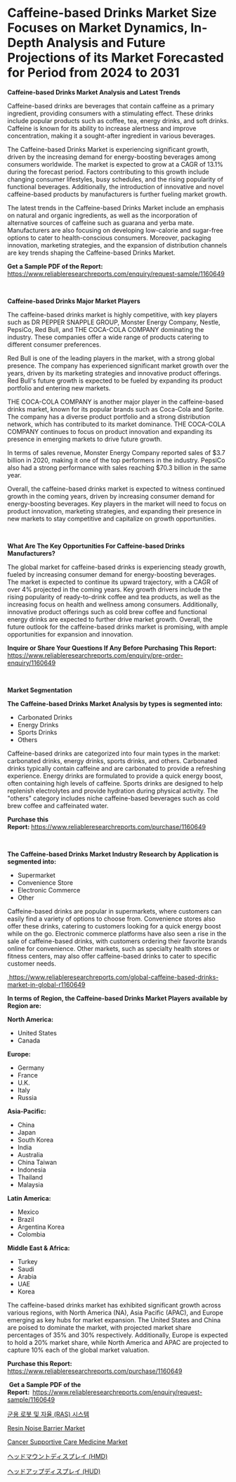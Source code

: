<p><h1>Caffeine-based Drinks Market Size Focuses on Market Dynamics, In-Depth Analysis and Future Projections of its Market Forecasted for Period from 2024 to 2031</h1></p><p><strong>Caffeine-based Drinks Market Analysis and Latest Trends</strong></p>
<p><p>Caffeine-based drinks are beverages that contain caffeine as a primary ingredient, providing consumers with a stimulating effect. These drinks include popular products such as coffee, tea, energy drinks, and soft drinks. Caffeine is known for its ability to increase alertness and improve concentration, making it a sought-after ingredient in various beverages.</p><p>The Caffeine-based Drinks Market is experiencing significant growth, driven by the increasing demand for energy-boosting beverages among consumers worldwide. The market is expected to grow at a CAGR of 13.1% during the forecast period. Factors contributing to this growth include changing consumer lifestyles, busy schedules, and the rising popularity of functional beverages. Additionally, the introduction of innovative and novel caffeine-based products by manufacturers is further fueling market growth.</p><p>The latest trends in the Caffeine-based Drinks Market include an emphasis on natural and organic ingredients, as well as the incorporation of alternative sources of caffeine such as guarana and yerba mate. Manufacturers are also focusing on developing low-calorie and sugar-free options to cater to health-conscious consumers. Moreover, packaging innovation, marketing strategies, and the expansion of distribution channels are key trends shaping the Caffeine-based Drinks Market.</p></p>
<p><strong>Get a Sample PDF of the Report:&nbsp;</strong> <a href="https://www.reliableresearchreports.com/enquiry/request-sample/1160649">https://www.reliableresearchreports.com/enquiry/request-sample/1160649</a></p>
<p>&nbsp;</p>
<p><strong>Caffeine-based Drinks Major Market Players</strong></p>
<p><p>The caffeine-based drinks market is highly competitive, with key players such as DR PEPPER SNAPPLE GROUP, Monster Energy Company, Nestle, PepsiCo, Red Bull, and THE COCA-COLA COMPANY dominating the industry. These companies offer a wide range of products catering to different consumer preferences.</p><p>Red Bull is one of the leading players in the market, with a strong global presence. The company has experienced significant market growth over the years, driven by its marketing strategies and innovative product offerings. Red Bull's future growth is expected to be fueled by expanding its product portfolio and entering new markets.</p><p>THE COCA-COLA COMPANY is another major player in the caffeine-based drinks market, known for its popular brands such as Coca-Cola and Sprite. The company has a diverse product portfolio and a strong distribution network, which has contributed to its market dominance. THE COCA-COLA COMPANY continues to focus on product innovation and expanding its presence in emerging markets to drive future growth.</p><p>In terms of sales revenue, Monster Energy Company reported sales of $3.7 billion in 2020, making it one of the top performers in the industry. PepsiCo also had a strong performance with sales reaching $70.3 billion in the same year.</p><p>Overall, the caffeine-based drinks market is expected to witness continued growth in the coming years, driven by increasing consumer demand for energy-boosting beverages. Key players in the market will need to focus on product innovation, marketing strategies, and expanding their presence in new markets to stay competitive and capitalize on growth opportunities.</p></p>
<p>&nbsp;</p>
<p><strong>What Are The Key Opportunities For Caffeine-based Drinks Manufacturers?</strong></p>
<p><p>The global market for caffeine-based drinks is experiencing steady growth, fueled by increasing consumer demand for energy-boosting beverages. The market is expected to continue its upward trajectory, with a CAGR of over 4% projected in the coming years. Key growth drivers include the rising popularity of ready-to-drink coffee and tea products, as well as the increasing focus on health and wellness among consumers. Additionally, innovative product offerings such as cold brew coffee and functional energy drinks are expected to further drive market growth. Overall, the future outlook for the caffeine-based drinks market is promising, with ample opportunities for expansion and innovation.</p></p>
<p><strong>Inquire or Share Your Questions If Any Before Purchasing This Report:</strong> <a href="https://www.reliableresearchreports.com/enquiry/pre-order-enquiry/1160649">https://www.reliableresearchreports.com/enquiry/pre-order-enquiry/1160649</a></p>
<p>&nbsp;</p>
<p><strong>Market Segmentation</strong></p>
<p><strong>The Caffeine-based Drinks Market Analysis by types is segmented into:</strong></p>
<p><ul><li>Carbonated Drinks</li><li>Energy Drinks</li><li>Sports Drinks</li><li>Others</li></ul></p>
<p><p>Caffeine-based drinks are categorized into four main types in the market: carbonated drinks, energy drinks, sports drinks, and others. Carbonated drinks typically contain caffeine and are carbonated to provide a refreshing experience. Energy drinks are formulated to provide a quick energy boost, often containing high levels of caffeine. Sports drinks are designed to help replenish electrolytes and provide hydration during physical activity. The "others" category includes niche caffeine-based beverages such as cold brew coffee and caffeinated water.</p></p>
<p><strong>Purchase this Report:&nbsp;</strong><a href="https://www.reliableresearchreports.com/purchase/1160649">https://www.reliableresearchreports.com/purchase/1160649</a></p>
<p>&nbsp;</p>
<p><strong>The Caffeine-based Drinks Market Industry Research by Application is segmented into:</strong></p>
<p><ul><li>Supermarket</li><li>Convenience Store</li><li>Electronic Commerce</li><li>Other</li></ul></p>
<p><p>Caffeine-based drinks are popular in supermarkets, where customers can easily find a variety of options to choose from. Convenience stores also offer these drinks, catering to customers looking for a quick energy boost while on the go. Electronic commerce platforms have also seen a rise in the sale of caffeine-based drinks, with customers ordering their favorite brands online for convenience. Other markets, such as specialty health stores or fitness centers, may also offer caffeine-based drinks to cater to specific customer needs.</p></p>
<p><a href="https://www.reliableresearchreports.com/global-caffeine-based-drinks-market-in-global-r1160649">&nbsp;https://www.reliableresearchreports.com/global-caffeine-based-drinks-market-in-global-r1160649</a></p>
<p><strong>In terms of Region, the Caffeine-based Drinks Market Players available by Region are:</strong></p>
<p>
    <p> <strong> North America: </strong>
        <ul>
            <li>United States</li>
            <li>Canada</li>
        </ul>
        </p> 
    <p> <strong> Europe: </strong>
        <ul>
            <li>Germany</li>
            <li>France</li>
            <li>U.K.</li>
            <li>Italy</li>
            <li>Russia</li>
        </ul>
        </p> 
    <p> <strong> Asia-Pacific: </strong>
        <ul>
            <li>China</li>
            <li>Japan</li>
            <li>South Korea</li>
            <li>India</li>
            <li>Australia</li>
            <li>China Taiwan</li>
            <li>Indonesia</li>
            <li>Thailand</li>
            <li>Malaysia</li>
        </ul>
        </p> 
    <p> <strong> Latin America: </strong>
        <ul>
            <li>Mexico</li>
            <li>Brazil</li>
            <li>Argentina Korea</li>
            <li>Colombia</li>
        </ul>
        </p> 
    <p> <strong> Middle East & Africa: </strong>
        <ul>
            <li>Turkey</li>
            <li>Saudi</li>
            <li>Arabia</li>
            <li>UAE</li>
            <li>Korea</li>
        </ul>
    </p>
    </p>
<p><p>The caffeine-based drinks market has exhibited significant growth across various regions, with North America (NA), Asia Pacific (APAC), and Europe emerging as key hubs for market expansion. The United States and China are poised to dominate the market, with projected market share percentages of 35% and 30% respectively. Additionally, Europe is expected to hold a 20% market share, while North America and APAC are projected to capture 10% each of the global market valuation.</p></p>
<p><strong>Purchase this Report: </strong><a href="https://www.reliableresearchreports.com/purchase/1160649">https://www.reliableresearchreports.com/purchase/1160649</a></p>
<p>&nbsp;<strong>Get a Sample PDF of the Report:&nbsp;&nbsp;</strong><a href="https://www.reliableresearchreports.com/enquiry/request-sample/1160649">https://www.reliableresearchreports.com/enquiry/request-sample/1160649</a></p>
<p><strong></strong></p>
<p><p><a href="https://github.com/durgin521/Market-Research-Report-List-1/blob/main/630116881363.md">군용 로봇 및 자율 (RAS) 시스템</a></p><p><a href="https://github.com/nancykennedykellievqfqt2/Market-Research-Report-List-2/blob/main/resin-noise-barrier-market.md">Resin Noise Barrier Market</a></p><p><a href="https://github.com/RosemarieLeffler2023/Market-Research-Report-List-1/blob/main/cancer-supportive-care-medicine-market.md">Cancer Supportive Care Medicine Market</a></p><p><a href="https://github.com/RudyBoyer2017/Market-Research-Report-List-1/blob/main/380648888759.md">ヘッドマウントディスプレイ (HMD)</a></p><p><a href="https://github.com/NovaStamm2023/Market-Research-Report-List-1/blob/main/858784488760.md">ヘッドアップディスプレイ (HUD)</a></p></p>